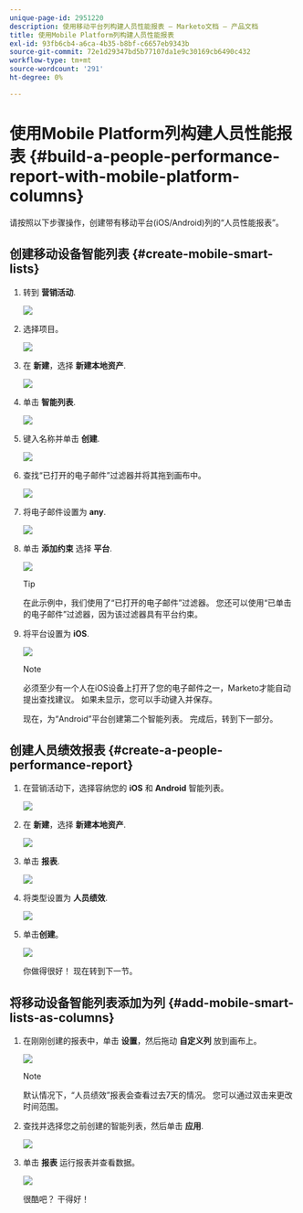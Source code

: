 ```yaml
---
unique-page-id: 2951220
description: 使用移动平台列构建人员性能报表 — Marketo文档 — 产品文档
title: 使用Mobile Platform列构建人员性能报表
exl-id: 93fb6cb4-a6ca-4b35-b8bf-c6657eb9343b
source-git-commit: 72e1d29347bd5b77107da1e9c30169cb6490c432
workflow-type: tm+mt
source-wordcount: '291'
ht-degree: 0%

---
```


# 使用Mobile Platform列构建人员性能报表 {#build-a-people-performance-report-with-mobile-platform-columns}

请按照以下步骤操作，创建带有移动平台(iOS/Android)列的“人员性能报表”。

## 创建移动设备智能列表 {#create-mobile-smart-lists}

1. 转到 **营销活动**.

   ![](assets/ma.png)

1. 选择项目。

   ![](assets/two-1.png)

1. 在 **新建**，选择 **新建本地资产**.

   ![](assets/three-1.png)

1. 单击 **智能列表**.

   ![](assets/four-1.png)

1. 键入名称并单击 **创建**.

   ![](assets/five-1.png)

1. 查找“已打开的电子邮件”过滤器并将其拖到画布中。

   ![](assets/six-1.png)

1. 将电子邮件设置为 **any**.

   ![](assets/seven.png)

1. 单击 **添加约束** 选择 **平台**.

   ![](assets/eight.png)

   >[!TIP]
   >
   >在此示例中，我们使用了“已打开的电子邮件”过滤器。 您还可以使用“已单击的电子邮件”过滤器，因为该过滤器具有平台约束。

1. 将平台设置为 **iOS**.

   ![](assets/nine.png)

   >[!NOTE]
   >
   >必须至少有一个人在iOS设备上打开了您的电子邮件之一，Marketo才能自动提出查找建议。 如果未显示，您可以手动键入并保存。

   现在，为“Android”平台创建第二个智能列表。 完成后，转到下一部分。

## 创建人员绩效报表 {#create-a-people-performance-report}

1. 在营销活动下，选择容纳您的 **iOS** 和 **Android** 智能列表。

   ![](assets/ten.png)

1. 在 **新建**，选择 **新建本地资产**.

   ![](assets/eleven.png)

1. 单击 **报表**.

   ![](assets/twelve.png)

1. 将类型设置为 **人员绩效**.

   ![](assets/thirteen.png)

1. 单击&#x200B;**创建**。

   ![](assets/fourteen.png)

   你做得很好！ 现在转到下一节。

## 将移动设备智能列表添加为列 {#add-mobile-smart-lists-as-columns}

1. 在刚刚创建的报表中，单击 **设置**，然后拖动 **自定义列** 放到画布上。

   ![](assets/fifteen.png)

   >[!NOTE]
   >
   >默认情况下，“人员绩效”报表会查看过去7天的情况。 您可以通过双击来更改时间范围。

1. 查找并选择您之前创建的智能列表，然后单击 **应用**.

   ![](assets/sixteen.png)

1. 单击 **报表** 运行报表并查看数据。

   ![](assets/seventeen.png)

   很酷吧？ 干得好！
